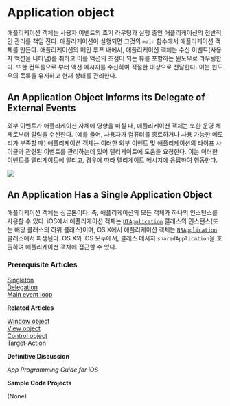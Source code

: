 # Application object

애플리케이션 객체는 사용자 이벤트의 초기 라우팅과 실행 중인 애플리케이션의 전반적인 관리를 책임 진다. 애플리케이션이 실행되면 그것의 `main` 함수에서 애플리케이션 객체를 만든다. 애플리케이션의 메인 루프 내에서, 애플리케이션 객체는 수신 이벤트\(사용자 액션을 나타냄\)를 취하고 이를 액션의 초점이 되는 뷰를 포함하는 윈도우로 라우팅한다. 또한 컨트롤으로 부터 액션 메시지를 수신하여 적절한 대상으로 전달한다. 이는 윈도우의 목록을 유지하고 현재 상태를 관리한다.

## An Application Object Informs its Delegate of External Events

외부 이벤트가 애플리케이션 자체에 영향을 미칠 때, 애플리케이션 객체는 또한 운영 체제로부터 알림을 수신한다. \(예를 들어, 사용자가 컴퓨터를 종료하거나 사용 가능한 메모리가 부족할 때\) 애플리케이션 객체는 이러한 외부 이벤트 및 애플리케이션의 라이프 사이클과 관련된 이벤트를 관리하는데 있어 델리게이트에 도움을 요청한다. 이는 이러한 이벤트를 델리게이트에 알리고, 경우에 따라 델리게이트 메시지에 응답하여 행동한다.

![](https://github.com/junyng/study-apple-docs/tree/c4b292b17da2edc8670232ab9689281024a64f04/.gitbook/assets/application_object.jpg)

## An Application Has a Single Application Object

애플리케이션 객체는 싱글톤이다. 즉, 애플리케이션의 모든 객체가 하나의 인스턴스를 사용할 수 있다. iOS에서 애플리케이션 객체는 [`UIApplication`](https://developer.apple.com/documentation/uikit/uiapplication) 클래스의 인스턴스\(또는 해당 클래스의 하위 클래스\)이며, OS X에서 애플리케이션 객체는 [`NSApplication`](https://developer.apple.com/documentation/appkit/nsapplication) 클래스에서 파생된다. OS X와 iOS 모두에서, 클래스 메시지 `sharedApplication`을 호출하여 애플리케이션 객체에 접근할 수 있다.

### Prerequisite Articles

[Singleton](https://developer.apple.com/library/archive/documentation/General/Conceptual/DevPedia-CocoaCore/Singleton.html#//apple_ref/doc/uid/TP40008195-CH49)  
[Delegation](https://developer.apple.com/library/archive/documentation/General/Conceptual/DevPedia-CocoaCore/Delegation.html#//apple_ref/doc/uid/TP40008195-CH14)  
[Main event loop](https://developer.apple.com/library/archive/documentation/General/Conceptual/Devpedia-CocoaApp/MainEventLoop.html#//apple_ref/doc/uid/TP40009071-CH18-SW1)

**Related Articles**

[Window object](https://developer.apple.com/library/archive/documentation/General/Conceptual/Devpedia-CocoaApp/Window.html#//apple_ref/doc/uid/TP40009071-CH6-SW1)  
[View object](https://developer.apple.com/library/archive/documentation/General/Conceptual/Devpedia-CocoaApp/ViewObject.html#//apple_ref/doc/uid/TP40009071-CH5-SW1)  
[Control object](https://developer.apple.com/library/archive/documentation/General/Conceptual/Devpedia-CocoaApp/Control.html#//apple_ref/doc/uid/TP40009071-CH7-SW1)  
[Target-Action](https://developer.apple.com/library/archive/documentation/General/Conceptual/Devpedia-CocoaApp/TargetAction.html#//apple_ref/doc/uid/TP40009071-CH3-SW1)

**Definitive Discussion**

_App Programming Guide for iOS_

**Sample Code Projects**

\(None\)

